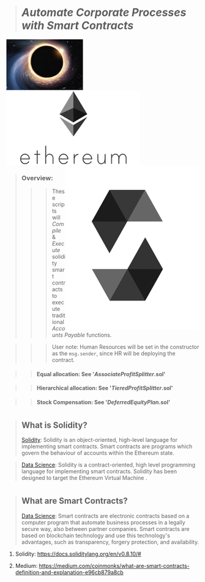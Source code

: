># *Automate Corporate Processes with Smart Contracts*  

<img src="Images/black_hole.jpg" align="left" width="200px"/>
<br clear="center"/>
<img src="Images/ETHUSD2.png" align="center" width="350px"/>
<img src="Images/solidity.png" align="right" width="350px"/>

>### Overview: 
>>> These scripts will *Compile* & *Execute* solidity smart contracts to execute traditional _Accounts Payable_ functions.

>>> User note: Human Resources will be set in the constructor as the `msg.sender`, since HR will be deploying the contract.


>>#### Equal allocation: See '_AssociateProfitSplitter_.sol'

>>#### Hierarchical allocation: See '_TieredProfitSplitter_.sol'

>>#### Stock Compensation: See '_DeferredEquityPlan_.sol'
#
>>

>## What is Solidity?
> [Solidity](https://docs.soliditylang.org/en/v0.8.10/#): Solidity is an object-oriented, high-level language for implementing smart contracts. Smart contracts are programs which govern the behaviour of accounts within the Ethereum state.

> [Data Science](https://medium.com/coinmonks/learn-all-about-solidity-ethereum-45d709c4de77): Solidity is a contract-oriented, high level programming language for implementing smart contracts. Solidity has been designed to target the Ethereum Virtual Machine .

#

>## What are Smart Contracts?
> [Data Science](https://medium.com/coinmonks/what-are-smart-contracts-definition-and-explanation-e96cb879a8cb): Smart contracts are electronic contracts based on a computer program that automate business processes in a legally secure way, also between partner companies. Smart contracts are based on blockchain technology and use this technology's advantages, such as transparency, forgery protection, and availability.
>

1. Solidity:
https://docs.soliditylang.org/en/v0.8.10/#

2. Medium:
https://medium.com/coinmonks/what-are-smart-contracts-definition-and-explanation-e96cb879a8cb